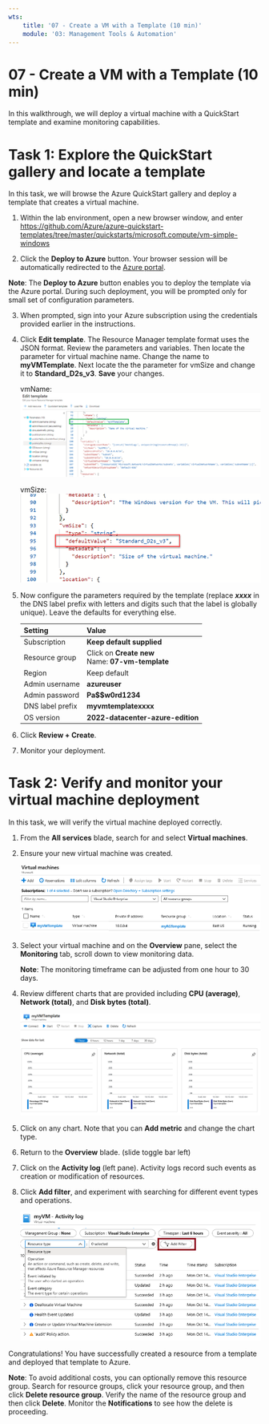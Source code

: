 ```yaml
---
wts:
    title: '07 - Create a VM with a Template (10 min)'
    module: '03: Management Tools & Automation'
---
```

# 07 - Create a VM with a Template (10 min)

In this walkthrough, we will deploy a virtual machine with a QuickStart template and examine monitoring capabilities.

# Task 1: Explore the QuickStart gallery and locate a template 

In this task, we will browse the Azure QuickStart gallery and deploy a template that creates a virtual machine. 

1. Within the lab environment, open a new browser window, and enter https://github.com/Azure/azure-quickstart-templates/tree/master/quickstarts/microsoft.compute/vm-simple-windows

2. Click the **Deploy to Azure** button. Your browser session will be automatically redirected to the [Azure portal](http://portal.azure.com/).

  **Note**: The **Deploy to Azure** button enables you to deploy the template via the Azure portal. During such deployment, you will be prompted only for small set of configuration parameters. 

3. When prompted, sign into your Azure subscription using the credentials provided earlier in the instructions.

4. Click **Edit template**. The Resource Manager template format uses the JSON format. Review the parameters and variables.  Then locate the parameter for virtual machine name. Change the name to **myVMTemplate**. Next locate the the parameter for vmSize and change it to **Standard_D2s_v3**. **Save** your changes. 

    vmName:
    ![Screenshot of the template with the VM name change highlilghted.](../images/M03-0701.png)

    vmSize:
    ![Screenshot of the template with the VM name change highlilghted.](../images/M03-0705.png)

5. Now configure the parameters required by the template (replace ***xxxx*** in the DNS label prefix with letters and digits such that the label is globally unique). Leave the defaults for everything else. 

    | Setting| Value|
    |----|----|
    | Subscription | **Keep default supplied**|
    | Resource group | Click on **Create new** <br /> Name: **07-vm-template**|
    | Region | Keep default |
    | Admin username | **azureuser** |
    | Admin password | **Pa$$w0rd1234** |
    | DNS label prefix | **myvmtemplatexxxx** |
    | OS version | **2022-datacenter-azure-edition** |


6. Click **Review + Create**.

7. Monitor your deployment. 

# Task 2: Verify and monitor your virtual machine deployment

In this task, we will verify the virtual machine deployed correctly. 

1. From the **All services** blade, search for and select **Virtual machines**.

2. Ensure your new virtual machine was created. 

    ![Screenshot of the virtual machines page. The new VM is shown and running.](../images/M03-0702.png)

3. Select your virtual machine and on the **Overview** pane, select the **Monitoring** tab, scroll down to view monitoring data.

    **Note**: The monitoring timeframe can be adjusted from one hour to 30 days.

4. Review different charts that are provided including **CPU (average)**, **Network (total)**, and **Disk bytes (total)**. 

    ![Screenshot of the virtual machine monitoring charts.](../images/M03-0703.png)

5. Click on any chart. Note that you can **Add metric** and change the chart type.

6. Return to the **Overview** blade. (slide toggle bar left)
7. Click on the **Activity log** (left pane). Activity logs record such events as creation or modification of resources. 

8. Click **Add filter**, and experiment with searching for different event types and operations. 

    ![Screenshot of the Add filters page with Event type selected.](../images/M03-0704.png)

Congratulations! You have successfully created a resource from a template and deployed that template to Azure.

**Note**: To avoid additional costs, you can optionally remove this resource group. Search for resource groups, click your resource group, and then click **Delete resource group**. Verify the name of the resource group and then click **Delete**. Monitor the **Notifications** to see how the delete is proceeding.
